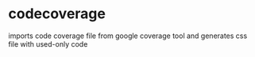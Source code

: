 # codecoverage
imports code coverage file from google coverage tool and generates css file with used-only code
